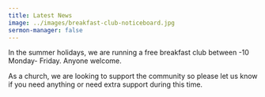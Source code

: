 ```yaml
---
title: Latest News
image: ../images/breakfast-club-noticeboard.jpg
sermon-manager: false
---
```

In the summer holidays, we are running a free breakfast club between -10 Monday- Friday. Anyone welcome. 

As a church, we are looking to support the community so please let us know if you need anything or need extra support during this time.